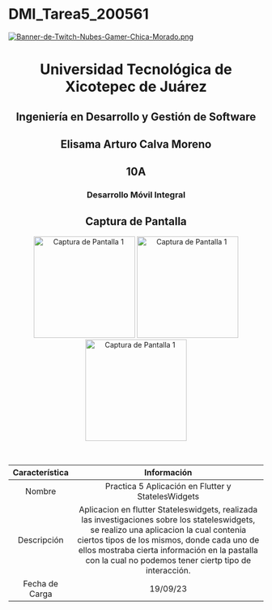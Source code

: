 # DMI_Tarea5_200561

[![Banner-de-Twitch-Nubes-Gamer-Chica-Morado.png](https://i.postimg.cc/15q3LFXF/Banner-de-Twitch-Nubes-Gamer-Chica-Morado.png)](https://postimg.cc/MvzwBvyZ)

<div align="center">
  
# Universidad Tecnológica de Xicotepec de Juárez


## Ingeniería en Desarrollo y Gestión de Software
## Elisama Arturo Calva Moreno
## 10A
### Desarrollo Móvil Integral


## Captura de Pantalla
<p align="center">
  <img src="./assets/1.peg" width="200" alt="Captura de Pantalla 1">
  <img src="./assets/2.peg" width="200" alt="Captura de Pantalla 1">
  <img src="./assets/3.peg" width="200" alt="Captura de Pantalla 1">
</p>



&nbsp;
&nbsp;


|  Característica |  Información |
| :------------: | :------------: |
| Nombre  |  Practica 5 Aplicación en Flutter y StatelesWidgets |
| Descripción  | Aplicacion en flutter Stateleswidgets, realizada las investigaciones sobre los stateleswidgets, se realizo una aplicacion la cual contenia ciertos tipos de los mismos, donde cada uno de ellos mostraba cierta información en la pastalla con la cual no podemos tener ciertp tipo de interacción.  |
|  Fecha de Carga | 19/09/23  |
